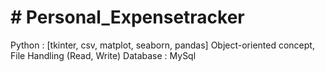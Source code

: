 <h1># Personal_Expensetracker</h1>
Python : [tkinter, csv, matplot, seaborn, pandas]
Object-oriented concept,  
File Handling (Read, Write)
Database : MySql
